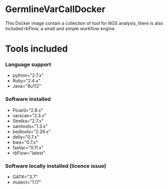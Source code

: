 # GermlineVarCallDocker

This Docker image contain a collection of tool for NGS analysis, there is also included rbFlow, a small and simple workflow engine.

# Tools included

### Language support
- python="2.7.x"
- Ruby="2.4.x"
- Java="8u112"

### Software installed
- Picard="2.8.x"
- varscan="2.3.x"
- Strelka="2.7.x"
- samtools="1.3.x"
- bedtools="2.26.x"
- delly="0.7.x"
- bwa="0.7.x"
- fastqc="0.11.x"
- rbFlow="latest"

### Software locally installed (licence issue)
- GATK="3.7"
- mutect="1.17"
